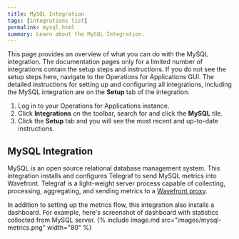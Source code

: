 ```yaml
---
title: MySQL Integration
tags: [integrations list]
permalink: mysql.html
summary: Learn about the MySQL Integration.
---
```


This page provides an overview of what you can do with the MySQL integration. The documentation pages only for a limited number of integrations contain the setup steps and instructions. If you do not see the setup steps here, navigate to the Operations for Applications GUI. The detailed instructions for setting up and configuring all integrations, including the MySQL integration are on the **Setup** tab of the integration.

1. Log in to your Operations for Applications instance. 
2. Click **Integrations** on the toolbar, search for and click the **MySQL** tile. 
3. Click the **Setup** tab and you will see the most recent and up-to-date instructions.

## MySQL Integration

MySQL is an open source relational database management system. This integration installs and configures Telegraf to send MySQL metrics into Wavefront. Telegraf is a light-weight server process capable of collecting, processing, aggregating, and sending metrics to a [Wavefront proxy](https://docs.wavefront.com/proxies.html).

In addition to setting up the metrics flow, this integration also installs a dashboard. For example, here's screenshot of dashboard with statistics collected from MySQL server.
{% include image.md src="images/mysql-metrics.png" width="80" %}





